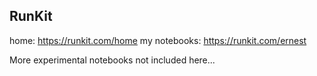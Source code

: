 ## RunKit

home: https://runkit.com/home
my notebooks: https://runkit.com/ernest

More experimental notebooks not included here...
